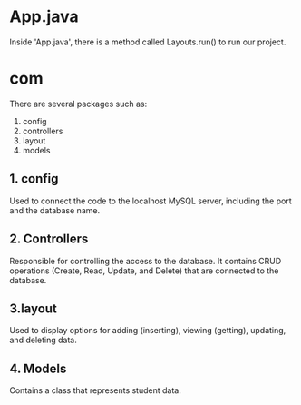 # App.java
Inside 'App.java', there is a method called Layouts.run() to run our project.

# com 
There are several packages such as:
1. config
2. controllers
3. layout
4. models

## 1. config
Used to connect the code to the localhost MySQL server, including the port and the database name.

## 2. Controllers
Responsible for controlling the access to the database. It contains CRUD operations (Create, Read, Update, and Delete) that are connected to the database.

## 3.layout
Used to display options for adding (inserting), viewing (getting), updating, and deleting data.

## 4. Models
Contains a class that represents student data.
